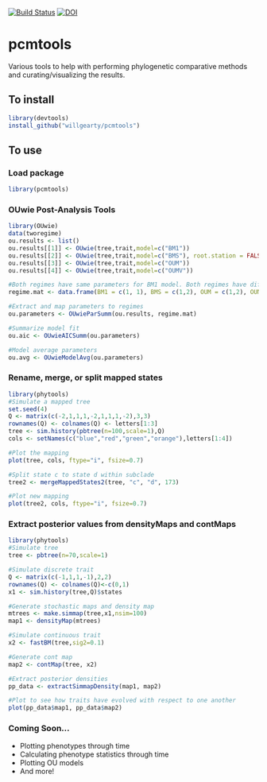 [![Build Status](https://travis-ci.com/willgearty/pcmtools.svg?branch=master)](https://travis-ci.com/willgearty/pcmtools)
[![DOI](https://zenodo.org/badge/213449197.svg)](https://zenodo.org/badge/latestdoi/213449197)

# pcmtools
Various tools to help with performing phylogenetic comparative methods and curating/visualizing the results.

## To install
```r
library(devtools)
install_github("willgearty/pcmtools")
```

## To use

### Load package
```r
library(pcmtools)
```

### OUwie Post-Analysis Tools
```r
library(OUwie)
data(tworegime)
ou.results <- list()
ou.results[[1]] <- OUwie(tree,trait,model=c("BM1"))
ou.results[[2]] <- OUwie(tree,trait,model=c("BMS"), root.station = FALSE)
ou.results[[3]] <- OUwie(tree,trait,model=c("OUM"))
ou.results[[4]] <- OUwie(tree,trait,model=c("OUMV"))

#Both regimes have same parameters for BM1 model. Both regimes have different parameters for other models.
regime.mat <- data.frame(BM1 = c(1, 1), BMS = c(1,2), OUM = c(1,2), OUMV = c(1,2), row.names = c(1,2))

#Extract and map parameters to regimes
ou.parameters <- OUwieParSumm(ou.results, regime.mat)

#Summarize model fit
ou.aic <- OUwieAICSumm(ou.parameters)

#Model average parameters
ou.avg <- OUwieModelAvg(ou.parameters)
```

### Rename, merge, or split mapped states
```r
library(phytools)
#Simulate a mapped tree
set.seed(4)
Q <- matrix(c(-2,1,1,1,-2,1,1,1,-2),3,3)
rownames(Q) <- colnames(Q) <- letters[1:3]
tree <- sim.history(pbtree(n=100,scale=1),Q)
cols <- setNames(c("blue","red","green","orange"),letters[1:4])

#Plot the mapping
plot(tree, cols, ftype="i", fsize=0.7)

#Split state c to state d within subclade
tree2 <- mergeMappedStates2(tree, "c", "d", 173)

#Plot new mapping
plot(tree2, cols, ftype="i", fsize=0.7)
```

### Extract posterior values from densityMaps and contMaps
```r
library(phytools)
#Simulate tree
tree <- pbtree(n=70,scale=1)

#Simulate discrete trait
Q <- matrix(c(-1,1,1,-1),2,2)
rownames(Q) <- colnames(Q)<-c(0,1)
x1 <- sim.history(tree,Q)$states

#Generate stochastic maps and density map
mtrees <- make.simmap(tree,x1,nsim=100)
map1 <- densityMap(mtrees)

#Simulate continuous trait
x2 <- fastBM(tree,sig2=0.1)

#Generate cont map
map2 <- contMap(tree, x2)

#Extract posterior densities
pp_data <- extractSimmapDensity(map1, map2)

#Plot to see how traits have evolved with respect to one another
plot(pp_data$map1, pp_data$map2)
```

### Coming Soon...
- Plotting phenotypes through time
- Calculating phenotype statistics through time
- Plotting OU models
- And more!
